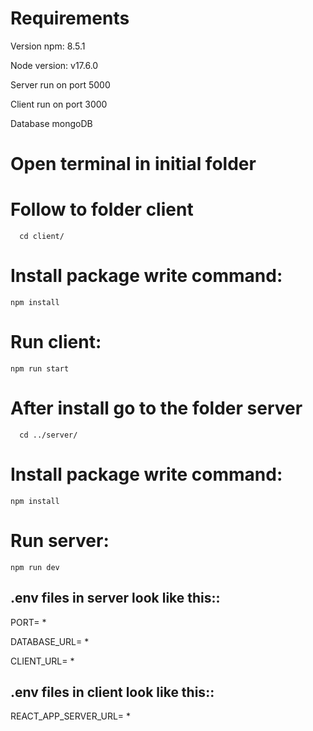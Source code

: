 # Requirements

Version npm: 8.5.1

Node version: v17.6.0

Server run on port 5000

Client run on port 3000

Database mongoDB

# Open terminal in initial folder

# Follow to folder client

```
  cd client/
```

# Install package write command:

```
npm install
```

# Run client:

```
npm run start
```

# After install go to the folder server

```
  cd ../server/
```

# Install package write command:

```
npm install
```

# Run server:

```
npm run dev
```

## .env files in server look like this::

PORT= \*

DATABASE_URL= \*

CLIENT_URL= \*

## .env files in client look like this::

REACT_APP_SERVER_URL= \*
